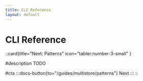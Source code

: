 ```yaml
---
title: CLI Reference
layout: default
---
```


# CLI Reference


::card{title="Next: Patterns" icon="tabler:number-3-small" }

#description
TODO

#cta
:::docs-button{to="/guides/multistore/patterns"}
Next
:::
::
